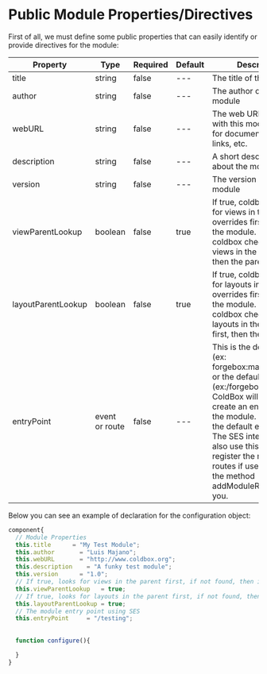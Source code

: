 # Public Module Properties/Directives

First of all, we must define some public properties that can easily identify or provide directives for the module:


|Property|Type|Required|Default|Description|
|--|--|--|--|--|
| title|string|false|---|The title of the module|
| author|string|false|---|The author of the module|
| webURL|string|false|---|The web URL associated with this module. Maybe for documentation, blog, links, etc.|
| description|string|false|---|A short description about the module |
| version|string|false|---|The version of the module|
| viewParentLookup |boolean|false|true|If true, coldbox checks for views in the parent overrides first, then in the module. If false, coldbox checks for views in the module first, then the parent.|
| layoutParentLookup |boolean|false|true|If true, coldbox checks for layouts in the parent overrides first, then in the module. If false, coldbox checks for layouts in the module first, then the parent. |
| entryPoint|event or route|false|---|This is the default event (ex: forgebox:manager.index) or the default route (ex:/forgebox) that ColdBox will use to create an entry link into the module. Similar to the default event setting. The SES interceptor will also use this to auto-register the module's routes if used by calling the method addModuleRoutes() for you.|

Below you can see an example of declaration for the configuration object:
```js
component{
  // Module Properties
  this.title      = "My Test Module";
  this.author       = "Luis Majano";
  this.webURL       = "http://www.coldbox.org";
  this.description    = "A funky test module";
  this.version      = "1.0";
  // If true, looks for views in the parent first, if not found, then in the module. Else vice-versa
  this.viewParentLookup   = true;
  // If true, looks for layouts in the parent first, if not found, then in module. Else vice-versa
  this.layoutParentLookup = true;
  // The module entry point using SES
  this.entryPoint     = "/testing";
  
  
  function configure(){

  }
}
```

